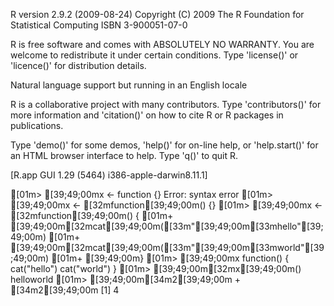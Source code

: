 R version 2.9.2 (2009-08-24)
Copyright (C) 2009 The R Foundation for Statistical Computing
ISBN 3-900051-07-0

R is free software and comes with ABSOLUTELY NO WARRANTY.
You are welcome to redistribute it under certain conditions.
Type 'license()' or 'licence()' for distribution details.

  Natural language support but running in an English locale

R is a collaborative project with many contributors.
Type 'contributors()' for more information and
'citation()' on how to cite R or R packages in publications.

Type 'demo()' for some demos, 'help()' for on-line help, or
'help.start()' for an HTML browser interface to help.
Type 'q()' to quit R.

[R.app GUI 1.29 (5464) i386-apple-darwin8.11.1]

[01m> [39;49;00mx <- function {}
Error: syntax error
[01m> [39;49;00mx <- [32mfunction[39;49;00m() {}
[01m> [39;49;00mx <- [32mfunction[39;49;00m() {
[01m+ [39;49;00m[32mcat[39;49;00m([33m"[39;49;00m[33mhello"[39;49;00m)
[01m+ [39;49;00m[32mcat[39;49;00m([33m"[39;49;00m[33mworld"[39;49;00m)
[01m+ [39;49;00m}
[01m> [39;49;00mx
function() {
cat("hello")
cat("world")
}
[01m> [39;49;00m[32mx[39;49;00m()
helloworld
[01m> [39;49;00m[34m2[39;49;00m + [34m2[39;49;00m
[1] 4
